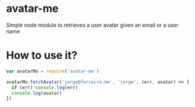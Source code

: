 # avatar-me
Simple node module to retrieves a user avatar given an email or a user name

# How to use it?

```javascript
var avatarMe = require('avatar-me')

avatarMe.fetchAvatar('jorge@ferreiro.me', 'jorge', (err, avatar) => {
  if (err) console.log(err)
  console.log(avatar)
})
```
